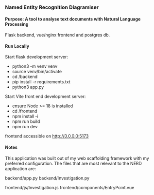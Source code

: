 ### Named Entity Recognition Diagramiser

#### Purpose: A tool to analyse text documents with Natural Language Processing

Flask backend, vue/nginx frontend and postgres db.

#### Run Locally

Start flask development server:
- python3 -m venv venv
- source venv/bin/activate
- cd /backend
- pip install -r requirements.txt
- python3 app.py

Start Vite front end development server:
- ensure Node >= 18 is installed
- cd /frontend
- npm install -i
- npm run build
- npm run dev

frontend accessible on http://0.0.0.0:5173

#### Notes

This application was built out of my web scaffolding framework with my preferred configuration.
The files that are most relevant to the NERD application are:

backend/app.py
backend/Investigation.py

frontend/js/Investigation.js
frontend/components/EntryPoint.vue
